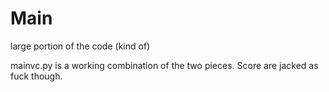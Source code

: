 # Main
large portion of the code
(kind of)


mainvc.py is a working combination of the two pieces. Score are jacked as fuck though.
